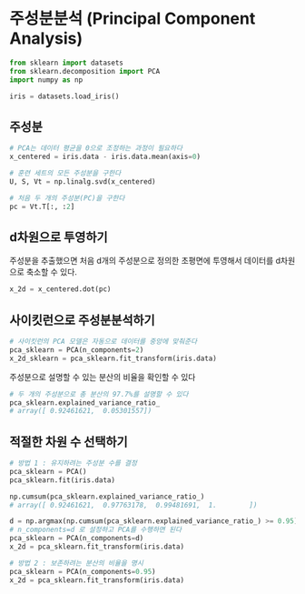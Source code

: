 
# 주성분분석 (Principal Component Analysis)


```python
from sklearn import datasets
from sklearn.decomposition import PCA
import numpy as np
```


```python
iris = datasets.load_iris()
```

## 주성분


```python
# PCA는 데이터 평균을 0으로 조정하는 과정이 필요하다
x_centered = iris.data - iris.data.mean(axis=0)

# 훈련 세트의 모든 주성분을 구한다
U, S, Vt = np.linalg.svd(x_centered)

# 처음 두 개의 주성분(PC)을 구한다
pc = Vt.T[:, :2]
```

## d차원으로 투영하기

주성분을 추출했으면 처음 d개의 주성분으로 정의한 초평면에 투영해서 데이터를 d차원으로 축소할 수 있다.


```python
x_2d = x_centered.dot(pc)
```

## 사이킷런으로 주성분분석하기


```python
# 사이킷런의 PCA 모델은 자동으로 데이터를 중앙에 맞춰준다
pca_sklearn = PCA(n_components=2)
x_2d_sklearn = pca_sklearn.fit_transform(iris.data)
```

주성분으로 설명할 수 있는 분산의 비율을 확인할 수 있다


```python
# 두 개의 주성분으로 총 분산의 97.7%를 설명할 수 있다
pca_sklearn.explained_variance_ratio_
# array([ 0.92461621,  0.05301557])
```

## 적절한 차원 수 선택하기


```python
# 방법 1 : 유지하려는 주성분 수를 결정
pca_sklearn = PCA()
pca_sklearn.fit(iris.data)

np.cumsum(pca_sklearn.explained_variance_ratio_)
# array([ 0.92461621,  0.97763178,  0.99481691,  1.        ])

d = np.argmax(np.cumsum(pca_sklearn.explained_variance_ratio_) >= 0.95) + 1
# n_components=d 로 설정하고 PCA를 수행하면 된다
pca_sklearn = PCA(n_components=d)
x_2d = pca_sklearn.fit_transform(iris.data)

# 방법 2 : 보존하려는 분산의 비율을 명시
pca_sklearn = PCA(n_components=0.95)
x_2d = pca_sklearn.fit_transform(iris.data)
```
